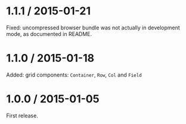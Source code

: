 # 1.1.1 / 2015-01-21

Fixed: uncompressed browser bundle was not actually in development mode, as
documented in README.

# 1.1.0 / 2015-01-18

Added: grid components: `Container`, `Row`, `Col` and `Field`

# 1.0.0 / 2015-01-05

First release.